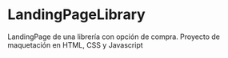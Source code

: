# LandingPageLibrary
LandingPage de una librería con opción de compra. Proyecto de maquetación en HTML, CSS y Javascript
